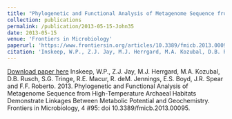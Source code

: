 ```yaml
---
title: "Phylogenetic and Functional Analysis of Metagenome Sequence from High-Temperature Archaeal Habitats Demonstrate Linkages Between Metabolic Potential and Geochemistry"
collection: publications
permalink: /publication/2013-05-15-John35
date: 2013-05-15
venue: 'Frontiers in Microbiology'
paperurl: 'https://www.frontiersin.org/articles/10.3389/fmicb.2013.00095/full'
citation: 'Inskeep, W.P., Z.J. Jay, M.J. Herrgard, M.A. Kozubal, D.B. Rusch, S.G. Tringe, R.E. Macur, R. deM. Jennings, E.S. Boyd, J.R. Spear and F.F. Roberto.  2013.  Phylogenetic and Functional Analysis of Metagenome Sequence from High-Temperature Archaeal Habitats Demonstrate Linkages Between Metabolic Potential and Geochemistry.  Frontiers in Microbiology, 4 #95: doi 10.3389/fmicb.2013.00095.'
---
```


<a href='https://www.frontiersin.org/articles/10.3389/fmicb.2013.00095/full'>Download paper here</a>
Inskeep, W.P., Z.J. Jay, M.J. Herrgard, M.A. Kozubal, D.B. Rusch, S.G. Tringe, R.E. Macur, R. deM. Jennings, E.S. Boyd, J.R. Spear and F.F. Roberto.  2013.  Phylogenetic and Functional Analysis of Metagenome Sequence from High-Temperature Archaeal Habitats Demonstrate Linkages Between Metabolic Potential and Geochemistry.  Frontiers in Microbiology, 4 #95: doi 10.3389/fmicb.2013.00095.
